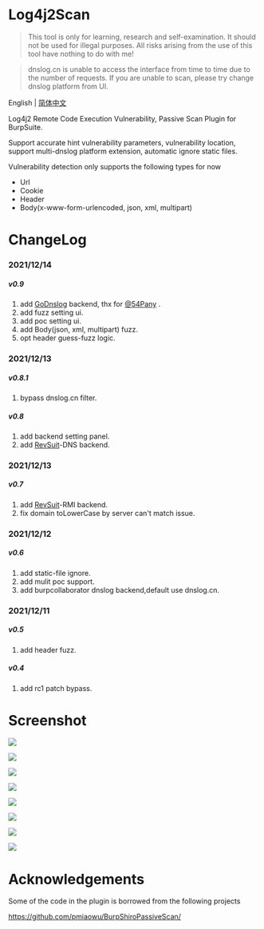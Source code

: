 # Log4j2Scan

> This tool is only for learning, research and self-examination. It should not be used for illegal purposes. All risks arising from the use of this tool have nothing to do with me!

> dnslog.cn is unable to access the interface from time to time due to the number of requests. If you are unable to scan, please try change dnslog platform from UI.

English | [简体中文](./README-zh_CN.md)

Log4j2 Remote Code Execution Vulnerability, Passive Scan Plugin for BurpSuite.

Support accurate hint vulnerability parameters, vulnerability location, support multi-dnslog platform extension, automatic ignore static files.

Vulnerability detection only supports the following types for now
- Url
- Cookie
- Header
- Body(x-www-form-urlencoded, json, xml, multipart)

# ChangeLog
### 2021/12/14
##### v0.9
1. add [GoDnslog](https://github.com/chennqqi/godnslog) backend, thx for [@54Pany](https://github.com/54Pany) .
2. add fuzz setting ui.
3. add poc setting ui.
4. add Body(json, xml, multipart) fuzz.
5. opt header guess-fuzz logic.
### 2021/12/13
##### v0.8.1
1. bypass dnslog.cn filter.
##### v0.8
1. add backend setting panel.
2. add [RevSuit](https://github.com/Li4n0/revsuit/)-DNS backend.
### 2021/12/13
##### v0.7
1. add [RevSuit](https://github.com/Li4n0/revsuit/)-RMI backend.
2. fix domain toLowerCase by server can't match issue.
### 2021/12/12
##### v0.6
1. add static-file ignore.
2. add mulit poc support.
3. add burpcollaborator dnslog backend,default use dnslog.cn.
### 2021/12/11
##### v0.5
1. add header fuzz.
##### v0.4
1. add rc1 patch bypass.

# Screenshot

![](screenshots/backends.png)

![](screenshots/ceye_backend.png)

![](screenshots/revsuit_rmi_backend.png)

![](screenshots/revsuit_dns_backend.png)

![](screenshots/godnslog_backend.png)

![](screenshots/poc_setting.png)

![](screenshots/fuzz_setting.png)

![](screenshots/detected.png)


# Acknowledgements
Some of the code in the plugin is borrowed from the following projects

https://github.com/pmiaowu/BurpShiroPassiveScan/
